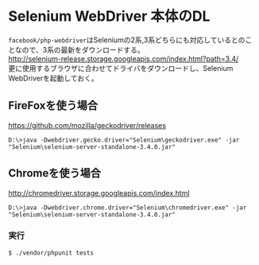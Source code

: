 # Selenium WebDriver 本体のDL  

`facebook/php-webdriver`はSeleniumの2系,3系どちらにも対応しているとのことなので、3系の最新をダウンロードする。  
http://selenium-release.storage.googleapis.com/index.html?path=3.4/  
更に使用するブラウザに合わせてドライバをダウンロードし、Selenium WebDriverを起動しておく。  

## FireFoxを使う場合  
https://github.com/mozilla/geckodriver/releases  
```
D:\>java -Dwebdriver.gecko.driver="Selenium\geckodriver.exe" -jar "Selenium\selenium-server-standalone-3.4.0.jar"
```

## Chromeを使う場合  
http://chromedriver.storage.googleapis.com/index.html  
```
D:\>java -Dwebdriver.chrome.driver="Selenium\chromedriver.exe" -jar "Selenium\selenium-server-standalone-3.4.0.jar" 
```

### 実行  
```
$ ./vendor/phpunit tests
```
